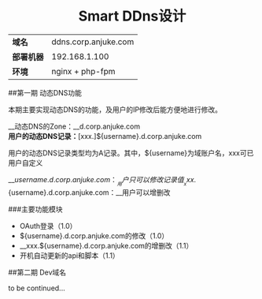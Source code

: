<h1 align="center">Smart DDns设计</h1>

<table>
    <tr>
        <td><b>域名</b></td>
        <td>ddns.corp.anjuke.com</td>
    </tr>
    <tr>
        <td><b>部署机器</b></td>
        <td>192.168.1.100</td>
    </tr>
    <tr>
        <td><b>环境</b></td>
        <td>nginx + php-fpm</td>
    </tr>
</table>

##第一期  动态DNS功能

本期主要实现动态DNS的功能，及用户的IP修改后能方便地进行修改。

__动态DNS的Zone：__d.corp.anjuke.com<br>
__用户的动态DNS记录：__[xxx.]${username}.d.corp.anjuke.com

用户的动态DNS记录类型均为A记录。其中，${username}为域账户名，xxx可已用户自定义

__${username}.d.corp.anjuke.com：__用户只可以修改记录值
__xxx.${username}.d.corp.anjuke.com：__用户可以增删改

###主要功能模块

* OAuth登录（1.0）
* ${username}.d.corp.anjuke.com的修改（1.0）
* __xxx.${username}.d.corp.anjuke.com的增删改（1.1）
* 开机自动更新的api和脚本（1.1）

##第二期  Dev域名

to be continued...
